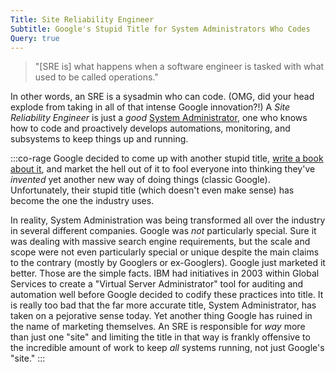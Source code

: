 ```yaml
---
Title: Site Reliability Engineer
Subtitle: Google's Stupid Title for System Administrators Who Codes
Query: true
---
```


> "[SRE is] what happens when a software engineer is tasked with what used to be called operations."

In other words, an SRE is a sysadmin who can code. (OMG, did your head explode from taking in all of that intense Google innovation?!) A *Site Reliability Engineer* is just a *good* [System Administrator](../sysadmin/), one who knows how to code and proactively develops automations, monitoring, and subsystems to keep things up and running.

:::co-rage
Google decided to come up with another stupid title, [write a book about it](https://github.com/songhuiqing/book/blob/master/OReilly.Site.Reliability.Engineering.2016.3.pdf), and market the hell out of it to fool everyone into thinking they've *invented* yet another new way of doing things (classic Google). Unfortunately, their stupid title (which doesn't even make sense) has become the one the industry uses. 

In reality, System Administration was being transformed all over the industry in several different companies. Google was *not* particularly special. Sure it was dealing with massive search engine requirements, but the scale and scope were not even particularly special or unique despite the main claims to the contrary (mostly by Googlers or ex-Googlers). Google just marketed it better. Those are the simple facts. IBM had initiatives in 2003 within Global Services to create a "Virtual Server Administrator" tool for auditing and automation well before Google decided to codify these practices into title. It is really too bad that the far more accurate title, System Administrator, has taken on a pejorative sense today. Yet another thing Google has ruined in the name of marketing themselves. An SRE is responsible for *way* more than just one "site" and limiting the title in that way is frankly offensive to the incredible amount of work to keep *all* systems running, not just Google's "site."
:::

